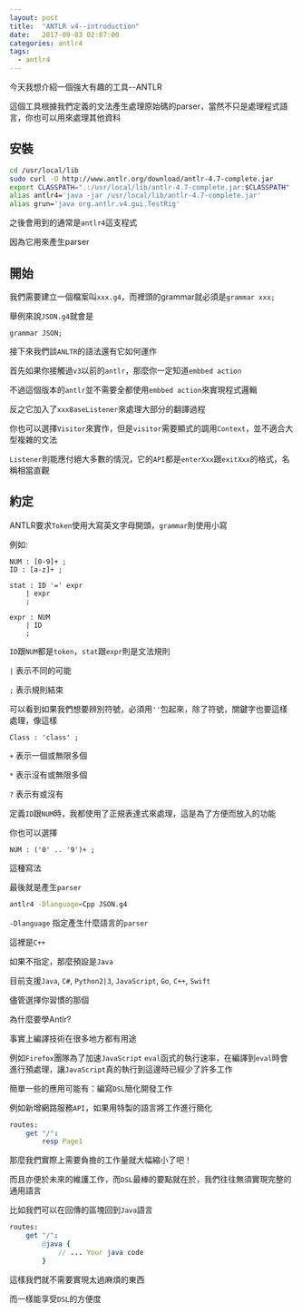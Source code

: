 ```yaml
---
layout: post
title:  "ANTLR v4--introduction"
date:   2017-09-03 02:07:00
categories: antlr4
tags:
  - antlr4
---
```


今天我想介紹一個強大有趣的工具--ANTLR

這個工具根據我們定義的文法產生處理原始碼的parser，當然不只是處理程式語言，你也可以用來處理其他資料

## 安裝

```bash
cd /usr/local/lib
sudo curl -O http://www.antlr.org/download/antlr-4.7-complete.jar
export CLASSPATH=".:/usr/local/lib/antlr-4.7-complete.jar:$CLASSPATH"
alias antlr4='java -jar /usr/local/lib/antlr-4.7-complete.jar'
alias grun='java org.antlr.v4.gui.TestRig'
```

之後會用到的通常是`antlr4`這支程式

因為它用來產生parser

## 開始

我們需要建立一個檔案叫`xxx.g4`，而裡頭的grammar就必須是`grammar xxx;`

舉例來說`JSON.g4`就會是

```antlr4
grammar JSON;
```

接下來我們談`ANLTR`的語法還有它如何運作

首先如果你接觸過`v3`以前的`antlr`，那麼你一定知道`embbed action`

不過這個版本的`antlr`並不需要全都使用`embbed action`來實現程式邏輯

反之它加入了`xxxBaseListener`來處理大部分的翻譯過程

你也可以選擇`Visitor`來實作，但是`visitor`需要顯式的調用`Context`，並不適合大型複雜的文法

`Listener`則能應付絕大多數的情況，它的`API`都是`enterXxx`跟`exitXxx`的格式，名稱相當直觀

## 約定

ANTLR要求`Token`使用大寫英文字母開頭，`grammar`則使用小寫

例如:

```antlr4
NUM : [0-9]+ ;
ID : [a-z]+ ;

stat : ID '=' expr
    | expr
    ;

expr : NUM
    | ID
    ;
```

`ID`跟`NUM`都是`token`，`stat`跟`expr`則是文法規則

`|` 表示不同的可能

`;` 表示規則結束

可以看到如果我們想要辨別符號，必須用`''`包起來，除了符號，關鍵字也要這樣處理，像這樣

```antlr4
Class : 'class' ;
```

`+` 表示一個或無限多個

`*` 表示沒有或無限多個

`?` 表示有或沒有

定義`ID`跟`NUM`時，我都使用了正規表達式來處理，這是為了方便而放入的功能

你也可以選擇

```antlr4
NUM : ('0' .. '9')+ ;
```

這種寫法

最後就是產生`parser`

```bash
antlr4 -Dlanguage=Cpp JSON.g4
```

`-Dlanguage` 指定產生什麼語言的`parser`

這裡是`C++`

如果不指定，那麼預設是`Java`

目前支援`Java`, `C#`, `Python2|3`, `JavaScript`, `Go`, `C++`, `Swift`

儘管選擇你習慣的那個

為什麼要學Antlr?

事實上編譯技術在很多地方都有用途

例如`Firefox`團隊為了加速`JavaScript` `eval`函式的執行速率，在編譯到`eval`時會進行預處理，讓`JavaScript`真的執行到這邊時已經少了許多工作

簡單一些的應用可能有：編寫`DSL`簡化開發工作

例如新增網路服務`API`，如果用特製的語言將工作進行簡化

```nim
routes:
    get "/":
        resp Page1
```

那麼我們實際上需要負擔的工作量就大幅縮小了吧！

而且亦便於未來的維護工作，而`DSL`最棒的要點就在於，我們往往無須實現完整的通用語言

比如我們可以在回傳的區塊回到`Java`語言

```nim
routes:
    get "/":
        @java {
            // ... Your java code
        }
```

這樣我們就不需要實現太過麻煩的東西

而一樣能享受`DSL`的方便度